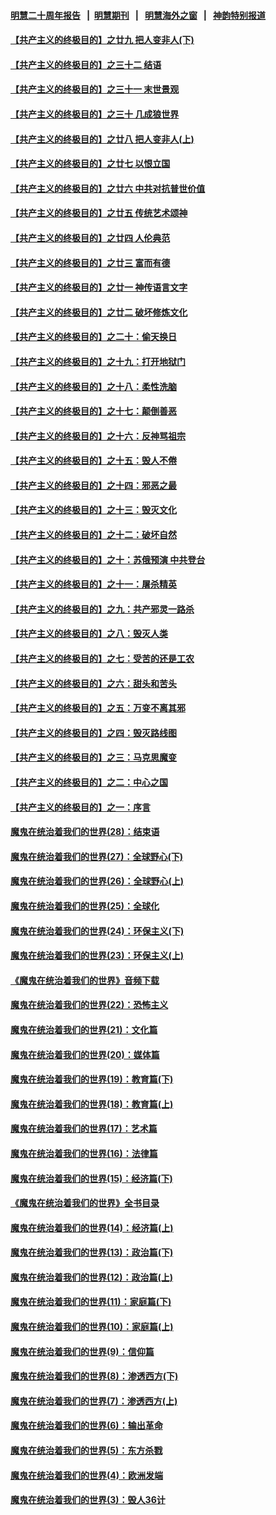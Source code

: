 #### [明慧二十周年报告](https://github.com/gfw-breaker/mh-reports/blob/master/README.md?t=07211821) &nbsp;&nbsp;|&nbsp;&nbsp;[明慧期刊](https://github.com/gfw-breaker/mh-qikan) &nbsp;&nbsp;|&nbsp;&nbsp; [明慧海外之窗](https://github.com/gfw-breaker/mh-news/blob/master/README.md?t=07211821) &nbsp;&nbsp;|&nbsp;&nbsp; [神韵特别报道](https://github.com/gfw-breaker/mh-news/blob/master/shenyun.md?t=07211821) 

#### [【共产主义的终极目的】之廿九 把人变非人(下)](../pages/nsc422/n11344140.md?t=07211821) 

#### [【共产主义的终极目的】之三十二 结语](../pages/nsc422/n11360535.md?t=07211821) 

#### [【共产主义的终极目的】之三十一 末世景观](../pages/nsc422/n11351129.md?t=07211821) 

#### [【共产主义的终极目的】之三十 几成狼世界](../pages/nsc422/n11348280.md?t=07211821) 

#### [【共产主义的终极目的】之廿八 把人变非人(上)](../pages/nsc422/n11340492.md?t=07211821) 

#### [【共产主义的终极目的】之廿七 以恨立国](../pages/nsc422/n11336944.md?t=07211821) 

#### [【共产主义的终极目的】之廿六 中共对抗普世价值](../pages/nsc422/n11324785.md?t=07211821) 

#### [【共产主义的终极目的】之廿五 传统艺术颂神](../pages/nsc422/n11296396.md?t=07211821) 

#### [【共产主义的终极目的】之廿四 人伦典范](../pages/nsc422/n11296397.md?t=07211821) 

#### [【共产主义的终极目的】之廿三 富而有德](../pages/nsc422/n11283598.md?t=07211821) 

#### [【共产主义的终极目的】之廿一 神传语言文字](../pages/nsc422/n11263265.md?t=07211821) 

#### [【共产主义的终极目的】之廿二 破坏修炼文化](../pages/nsc422/n11245728.md?t=07211821) 

#### [【共产主义的终极目的】之二十：偷天换日](../pages/nsc422/n11238846.md?t=07211821) 

#### [【共产主义的终极目的】之十九：打开地狱门](../pages/nsc422/n11206376.md?t=07211821) 

#### [【共产主义的终极目的】之十八：柔性洗脑](../pages/nsc422/n11199994.md?t=07211821) 

#### [【共产主义的终极目的】之十七：颠倒善恶](../pages/nsc422/n11179782.md?t=07211821) 

#### [【共产主义的终极目的】之十六：反神骂祖宗](../pages/nsc422/n11166798.md?t=07211821) 

#### [【共产主义的终极目的】之十五：毁人不倦](../pages/nsc422/n11166792.md?t=07211821) 

#### [【共产主义的终极目的】之十四：邪恶之最](../pages/nsc422/n11150249.md?t=07211821) 

#### [【共产主义的终极目的】之十三：毁灭文化](../pages/nsc422/n11135227.md?t=07211821) 

#### [【共产主义的终极目的】之十二：破坏自然](../pages/nsc422/n11135214.md?t=07211821) 

#### [【共产主义的终极目的】之十：苏俄预演 中共登台](../pages/nsc422/n11118424.md?t=07211821) 

#### [【共产主义的终极目的】之十一：屠杀精英](../pages/nsc422/n11118442.md?t=07211821) 

#### [【共产主义的终极目的】之九：共产邪灵一路杀](../pages/nsc422/n11114139.md?t=07211821) 

#### [【共产主义的终极目的】之八：毁灭人类](../pages/nsc422/n11108503.md?t=07211821) 

#### [【共产主义的终极目的】之七：受苦的还是工农](../pages/nsc422/n11101809.md?t=07211821) 

#### [【共产主义的终极目的】之六：甜头和苦头](../pages/nsc422/n11096971.md?t=07211821) 

#### [【共产主义的终极目的】之五：万变不离其邪](../pages/nsc422/n11091285.md?t=07211821) 

#### [【共产主义的终极目的】之四：毁灭路线图](../pages/nsc422/n11086284.md?t=07211821) 

#### [【共产主义的终极目的】之三：马克思魔变](../pages/nsc422/n11061941.md?t=07211821) 

#### [【共产主义的终极目的】之二：中心之国](../pages/nsc422/n11047728.md?t=07211821) 

#### [【共产主义的终极目的】之一：序言](../pages/nsc422/n11086077.md?t=07211821) 

#### [魔鬼在统治着我们的世界(28)：结束语](../pages/nsc422/n10936246.md?t=07211821) 

#### [魔鬼在统治着我们的世界(27)：全球野心(下)](../pages/nsc422/n10928319.md?t=07211821) 

#### [魔鬼在统治着我们的世界(26)：全球野心(上)](../pages/nsc422/n10900318.md?t=07211821) 

#### [魔鬼在统治着我们的世界(25)：全球化](../pages/nsc422/n10788205.md?t=07211821) 

#### [魔鬼在统治着我们的世界(24)：环保主义(下)](../pages/nsc422/n10695307.md?t=07211821) 

#### [魔鬼在统治着我们的世界(23)：环保主义(上)](../pages/nsc422/n10688613.md?t=07211821) 

#### [《魔鬼在统治着我们的世界》音频下载](../pages/nsc422/n10635553.md?t=07211821) 

#### [魔鬼在统治着我们的世界(22)：恐怖主义](../pages/nsc422/n10614727.md?t=07211821) 

#### [魔鬼在统治着我们的世界(21)：文化篇](../pages/nsc422/n10597706.md?t=07211821) 

#### [魔鬼在统治着我们的世界(20)：媒体篇](../pages/nsc422/n10586579.md?t=07211821) 

#### [魔鬼在统治着我们的世界(19)：教育篇(下)](../pages/nsc422/n10564808.md?t=07211821) 

#### [魔鬼在统治着我们的世界(18)：教育篇(上)](../pages/nsc422/n10526970.md?t=07211821) 

#### [魔鬼在统治着我们的世界(17)：艺术篇](../pages/nsc422/n10499093.md?t=07211821) 

#### [魔鬼在统治着我们的世界(16)：法律篇](../pages/nsc422/n10485969.md?t=07211821) 

#### [魔鬼在统治着我们的世界(15)：经济篇(下)](../pages/nsc422/n10469975.md?t=07211821) 

#### [《魔鬼在统治着我们的世界》全书目录](../pages/nsc422/n10464261.md?t=07211821) 

#### [魔鬼在统治着我们的世界(14)：经济篇(上)](../pages/nsc422/n10457370.md?t=07211821) 

#### [魔鬼在统治着我们的世界(13)：政治篇(下)](../pages/nsc422/n10448270.md?t=07211821) 

#### [魔鬼在统治着我们的世界(12)：政治篇(上)](../pages/nsc422/n10444576.md?t=07211821) 

#### [魔鬼在统治着我们的世界(11)：家庭篇(下)](../pages/nsc422/n10440961.md?t=07211821) 

#### [魔鬼在统治着我们的世界(10)：家庭篇(上)](../pages/nsc422/n10435448.md?t=07211821) 

#### [魔鬼在统治着我们的世界(9)：信仰篇](../pages/nsc422/n10432159.md?t=07211821) 

#### [魔鬼在统治着我们的世界(8)：渗透西方(下)](../pages/nsc422/n10429603.md?t=07211821) 

#### [魔鬼在统治着我们的世界(7)：渗透西方(上)](../pages/nsc422/n10426013.md?t=07211821) 

#### [魔鬼在统治着我们的世界(6)：输出革命](../pages/nsc422/n10421536.md?t=07211821) 

#### [魔鬼在统治着我们的世界(5)：东方杀戮](../pages/nsc422/n10417707.md?t=07211821) 

#### [魔鬼在统治着我们的世界(4)：欧洲发端](../pages/nsc422/n10414890.md?t=07211821) 

#### [魔鬼在统治着我们的世界(3)：毁人36计](../pages/nsc422/n10411583.md?t=07211821) 

